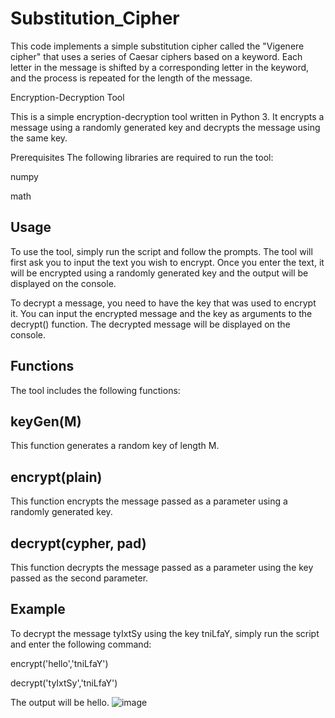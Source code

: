 # Substitution_Cipher

This code implements a simple substitution cipher called the "Vigenere cipher" that uses a series of Caesar ciphers based on a keyword. Each letter in the message is shifted by a corresponding letter in the keyword, and the process is repeated for the length of the message.

Encryption-Decryption Tool

This is a simple encryption-decryption tool written in Python 3. It encrypts a message using a randomly generated key and decrypts the message using the same key.

Prerequisites
The following libraries are required to run the tool:

numpy

math

## Usage

To use the tool, simply run the script and follow the prompts. The tool will first ask you to input the text you wish to encrypt. Once you enter the text, it will be encrypted using a randomly generated key and the output will be displayed on the console.

To decrypt a message, you need to have the key that was used to encrypt it. You can input the encrypted message and the key as arguments to the decrypt() function. The decrypted message will be displayed on the console.

## Functions

The tool includes the following functions:

## keyGen(M)

This function generates a random key of length M.

## encrypt(plain)

This function encrypts the message passed as a parameter using a randomly generated key.

## decrypt(cypher, pad)

This function decrypts the message passed as a parameter using the key passed as the second parameter.

## Example

To decrypt the message tyIxtSy using the key tniLfaY, simply run the script and enter the following command:

encrypt('hello','tniLfaY')

decrypt('tyIxtSy','tniLfaY')

The output will be hello.
![image](https://user-images.githubusercontent.com/65461919/235222008-f7997b3d-1ecc-4e65-8071-9e9027f6bd46.png)

